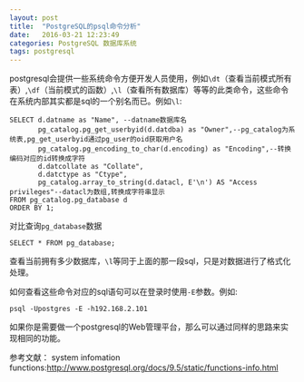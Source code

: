 ```yaml
---
layout: post
title:  "PostgreSQL的psql命令分析"
date:   2016-03-21 12:23:49
categories: PostgreSQL 数据库系统
tags: postgresql
---
```


postgresql会提供一些系统命令方便开发人员使用，例如`\dt`（查看当前模式所有表）,`\df`（当前模式的函数）,`\l`（查看所有数据库）等等的此类命令，这些命令在系统内部其实都是sql的一个别名而已。例如`\l`:

```
SELECT d.datname as "Name", --datname数据库名
       pg_catalog.pg_get_userbyid(d.datdba) as "Owner",--pg_catalog为系统表,pg_get_userbyid通过pg_user的oid获取用户名
       pg_catalog.pg_encoding_to_char(d.encoding) as "Encoding",--转换编码对应的id转换成字符
       d.datcollate as "Collate",
       d.datctype as "Ctype",
       pg_catalog.array_to_string(d.datacl, E'\n') AS "Access privileges"--datacl为数组,转换成字符串显示
FROM pg_catalog.pg_database d
ORDER BY 1;
```

对比查询`pg_database`数据

```
SELECT * FROM pg_database;
```
查看当前拥有多少数据库，`\l`等同于上面的那一段sql，只是对数据进行了格式化处理。

如何查看这些命令对应的sql语句可以在登录时使用`-E`参数。例如:

```
psql -Upostgres -E -h192.168.2.101
```

如果你是需要做一个postgresql的Web管理平台，那么可以通过同样的思路来实现相同的功能。

参考文献：
system infomation functions:http://www.postgresql.org/docs/9.5/static/functions-info.html
